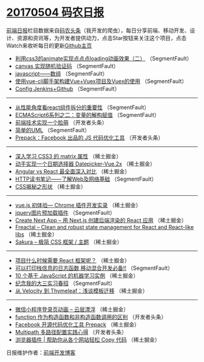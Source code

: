 # [20170504 码农日报](04.md)

[前端日报](https://qdkfweb.cn/c/news)栏目数据来自[码农头条](https://toutiao.qdkfweb.cn/)（我开发的爬虫），每日分享前端、移动开发、设计、资源和资讯等，为开发者提供动力，点击Star按钮来关注这个项目，点击Watch来收听每日的更新[Github主页](https://github.com/kujian/frontendDaily)
* [利用css3的animate实现点点点loading动画效果（二）](https://toutiao.qdkfweb.cn/36974.html) （SegmentFault）
* [canvas 实现随机验证码](https://toutiao.qdkfweb.cn/36972.html) （SegmentFault）
* [javascript——数组](https://toutiao.qdkfweb.cn/36975.html) （SegmentFault）
* [使用vue-cli脚手架构建Vue+Vuex项目及Vuex的使用](https://toutiao.qdkfweb.cn/36973.html) （SegmentFault）
* [Config Jenkins+Github](https://toutiao.qdkfweb.cn/36982.html) （SegmentFault）

***
* [从性能角度看react组件拆分的重要性](https://toutiao.qdkfweb.cn/36984.html) （SegmentFault）
* [ECMAScript6系列之二：变量的解构赋值](https://toutiao.qdkfweb.cn/36977.html) （SegmentFault）
* [前端技术实现一个脸萌](https://toutiao.qdkfweb.cn/36993.html) （开发者头条）
* [简单的UML](https://toutiao.qdkfweb.cn/36983.html) （SegmentFault）
* [Prepack：Facebook 出品的 JS 代码优化工具](https://toutiao.qdkfweb.cn/36994.html) （开发者头条）

***
* [深入学习 CSS3 的 matrix 属性](https://toutiao.qdkfweb.cn/36933.html) （稀土掘金）
* [动手实现一个日期选择器 Datepicker-Vue.2x](https://toutiao.qdkfweb.cn/36934.html) （稀土掘金）
* [Angular vs React 最全面深入对比](https://toutiao.qdkfweb.cn/36935.html) （稀土掘金）
* [HTTP读书笔记——了解Web及网络基础](https://toutiao.qdkfweb.cn/36979.html) （SegmentFault）
* [CSS揭秘之形状](https://toutiao.qdkfweb.cn/36938.html) （稀土掘金）

***
* [vue.js 初体验— Chrome 插件开发实录](https://toutiao.qdkfweb.cn/36940.html) （稀土掘金）
* [jquery图片预加载插件](https://toutiao.qdkfweb.cn/36971.html) （SegmentFault）
* [Create Next App &#8211; 用 Next.js 创建后端渲染的 React 应用](https://toutiao.qdkfweb.cn/36930.html) （稀土掘金）
* [Freactal &#8211; Clean and robust state management for React and React-like libs](https://toutiao.qdkfweb.cn/36931.html) （稀土掘金）
* [Sakura &#8211; 极简 CSS 框架 / 主题](https://toutiao.qdkfweb.cn/36932.html) （稀土掘金）

***
* [项目什么时候需要 React 框架呢？](https://toutiao.qdkfweb.cn/36943.html) （稀土掘金）
* [可以打印栈信息的日志函数,移动混合开发必备!!](https://toutiao.qdkfweb.cn/36970.html) （SegmentFault）
* [10 个基于 JavaScript 的机器学习实例](https://toutiao.qdkfweb.cn/36929.html) （稀土掘金）
* [纪念我的大三实习春招](https://toutiao.qdkfweb.cn/36981.html) （SegmentFault）
* [从 Velocity 到 Thymeleaf：浅谈模板迁移](https://toutiao.qdkfweb.cn/36941.html) （稀土掘金）

***
* [微信小程序登录页动画 &#8211; 云层漂浮](https://toutiao.qdkfweb.cn/36942.html) （稀土掘金）
* [function 作为构造函数和非构造函数调用的区别](https://toutiao.qdkfweb.cn/37005.html) （开发者头条）
* [Facebook 开源代码优化工具 Prepack](https://toutiao.qdkfweb.cn/36944.html) （稀土掘金）
* [Multipath 多路径配置实践心得](https://toutiao.qdkfweb.cn/37007.html) （开发者头条）
* [浏览器插件 | 帮助你从各个网站轻松 Copy 代码](https://toutiao.qdkfweb.cn/36945.html) （稀土掘金）

日报维护作者：[前端开发博客](https://qdkfweb.cn/) 